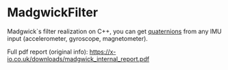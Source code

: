# MadgwickFilter


Madgwick`s filter realization on C++, you can get [quaternions](https://en.wikipedia.org/wiki/Quaternion) from any IMU input (accelerometer, gyroscope, magnetometer).

Full pdf report (original info): https://x-io.co.uk/downloads/madgwick_internal_report.pdf
